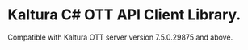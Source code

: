 # Kaltura C# OTT API Client Library.
Compatible with Kaltura OTT server version 7.5.0.29875 and above.
